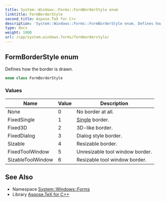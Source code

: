```yaml
---
title: System::Windows::Forms::FormBorderStyle enum
linktitle: FormBorderStyle
second_title: Aspose.TeX for C++
description: 'System::Windows::Forms::FormBorderStyle enum. Defines how the border is drawn in C++.'
type: docs
weight: 1000
url: /cpp/system.windows.forms/formborderstyle/
---
```

## FormBorderStyle enum


Defines how the border is drawn.

```cpp
enum class FormBorderStyle
```

### Values

| Name | Value | Description |
| --- | --- | --- |
| None | 0 | No border at all. |
| FixedSingle | 1 | [Single](../../system/single/) border. |
| Fixed3D | 2 | 3D-like border. |
| FixedDialog | 3 | Dialog style border. |
| Sizable | 4 | Resizable border. |
| FixedToolWindow | 5 | Unresizable tool window border. |
| SizableToolWindow | 6 | Resizable tool window border. |

## See Also

* Namespace [System::Windows::Forms](../)
* Library [Aspose.TeX for C++](../../)
